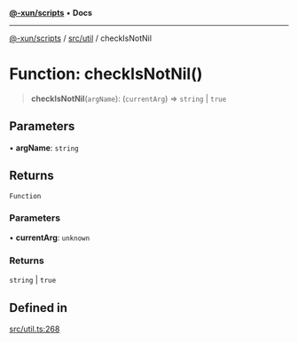 [**@-xun/scripts**](../../../README.md) • **Docs**

***

[@-xun/scripts](../../../README.md) / [src/util](../README.md) / checkIsNotNil

# Function: checkIsNotNil()

> **checkIsNotNil**(`argName`): (`currentArg`) => `string` \| `true`

## Parameters

• **argName**: `string`

## Returns

`Function`

### Parameters

• **currentArg**: `unknown`

### Returns

`string` \| `true`

## Defined in

[src/util.ts:268](https://github.com/Xunnamius/xscripts/blob/dc527d1504edcd9b99add252bcfe23abb9ef9d78/src/util.ts#L268)
